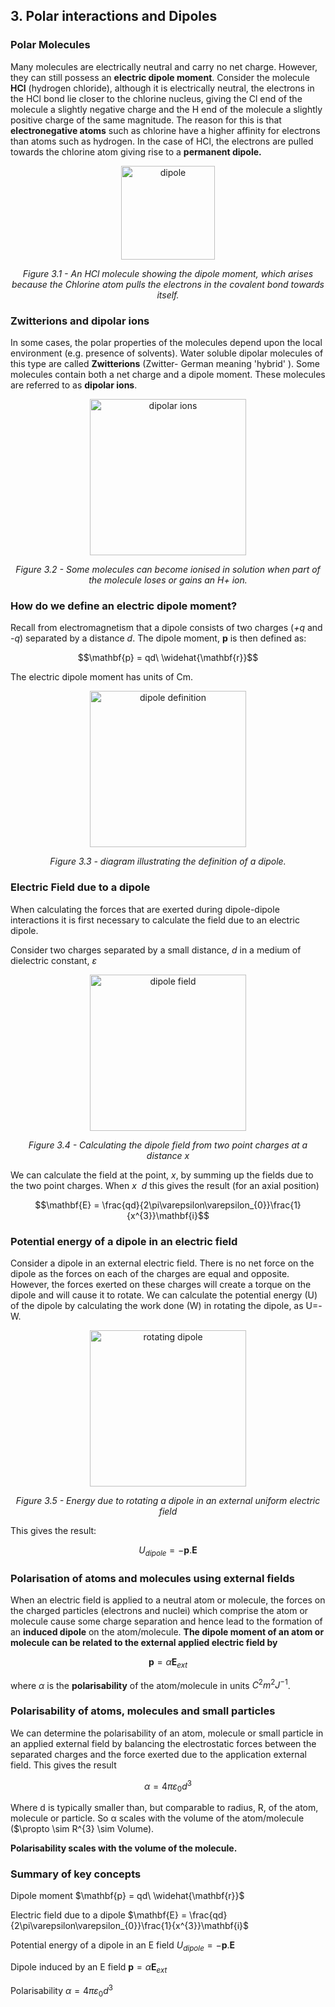 ##  3. Polar interactions and Dipoles

### Polar Molecules

Many molecules are electrically neutral and carry no net charge.
However, they can still possess an **electric dipole moment**. Consider the molecule **HCl** (hydrogen chloride), although it is
electrically neutral, the electrons in the HCl bond lie closer to the chlorine nucleus, giving the Cl end of the molecule a  slightly negative charge and the H end of the molecule a slightly positive charge of the same magnitude. The reason for this is that **electronegative atoms** such as chlorine have a higher affinity for electrons than atoms such as hydrogen. In the case of HCl, the electrons are pulled towards the chlorine atom giving rise to a **permanent dipole.**

<div style="text-align: center;">
    <img src="media/3_1.jpg" alt="dipole" width="150" height=auto>
    <p><em>Figure 3.1 - An HCl molecule showing the dipole moment, which arises because the Chlorine atom pulls the electrons in the covalent bond towards itself.</em></p>
</div>

### Zwitterions and dipolar ions

In some cases, the polar properties of the molecules depend upon the local environment (e.g. presence of solvents).
Water soluble dipolar molecules of this type are called **Zwitterions** (Zwitter- German meaning 'hybrid' ). Some molecules contain both a net charge and a dipole moment. These molecules are referred to as **dipolar ions**.

<div style="text-align: center;">
    <img src="media/3_2.jpg" alt="dipolar ions" width="250" height=auto>
    <p><em>Figure 3.2 - Some molecules can become ionised in solution when part of the molecule loses or gains an H+ ion.</em></p>
</div>

### How do we define an electric dipole moment?

Recall from electromagnetism that a dipole consists of two charges (*+q* and *-q*) separated by a distance *d*. The dipole moment, **p** is then defined as:

$$\mathbf{p} = qd\ \widehat{\mathbf{r}}$$

The electric dipole moment has units of Cm.

<div style="text-align: center;">
    <img src="media/3_3.jpg" alt="dipole definition" width="250" height=auto>
    <p><em>Figure 3.3 - diagram illustrating the definition of a dipole.</em></p>
</div>

### Electric Field due to a dipole

When calculating the forces that are exerted during dipole-dipole
interactions it is first necessary to calculate the field due to an
electric dipole.

Consider two charges separated by a small distance, *d* in a medium of
dielectric constant, *ε*

<div style="text-align: center;">
    <img src="media/3_4.jpg" alt="dipole field" width="250" height=auto>
    <p><em>Figure 3.4 - Calculating the dipole field from two point charges at a distance x</em></p>
</div>

We can calculate the field at the point, *x*, by summing up the fields
due to the two point charges. When $x \>\> d$ this gives the result (for
an axial position)

$$\mathbf{E} = \frac{qd}{2\pi\varepsilon\varepsilon_{0}}\frac{1}{x^{3}}\mathbf{i}$$

### Potential energy of a dipole in an electric field

Consider a dipole in an external electric field. There is no net force on the dipole as the forces on each of the
charges are equal and opposite. However, the forces exerted on these charges will create a torque on the dipole and will cause it to rotate. We can calculate the potential energy (U) of the dipole by calculating
the work done (W) in rotating the dipole, as U=-W.

<div style="text-align: center;">
    <img src="media/3_5.jpg" alt="rotating dipole" width="250" height=auto>
    <p><em>Figure 3.5 - Energy due to rotating a dipole in an external uniform electric field</em></p>
</div>

This gives the result:

$$U_{dipole} = - \mathbf{p}.\mathbf{E}$$

### Polarisation of atoms and molecules using external fields

When an electric field is applied to a neutral atom or
molecule, the forces on the charged particles (electrons and nuclei)
which comprise the atom or molecule cause some charge separation and
hence lead to the formation of an **induced dipole** on the
atom/molecule. **The dipole moment of an atom or molecule can be related to the
external applied electric field by**

$$\mathbf{p} = \alpha\mathbf{E}_{ext}$$

where *$\alpha$* is the **polarisability** of the atom/molecule in units $C^{2}m^{2}J^{-1}$.

### Polarisability of atoms, molecules and small particles 

We can determine the polarisability of an atom, molecule or small
particle in an applied external field by balancing the electrostatic
forces between the separated charges and the force exerted due to the
application external field. This gives the result

$$\alpha = 4\pi\varepsilon_{0}d^{3}$$

Where d is typically smaller than, but comparable to radius, R, of the
atom, molecule or particle. So α scales with the volume of the
atom/molecule ($\propto \sim R^{3} \sim Volume).

**Polarisability scales with the volume of the molecule.**

### Summary of key concepts

Dipole moment $\mathbf{p} = qd\ \widehat{\mathbf{r}}$

Electric field due to a dipole
$\mathbf{E} = \frac{qd}{2\pi\varepsilon\varepsilon_{0}}\frac{1}{x^{3}}\mathbf{i}$

Potential energy of a dipole in an E field
$U_{dipole} = - \mathbf{p}.\mathbf{E}$

Dipole induced by an E field $\mathbf{p} = \alpha\mathbf{E}_{ext}$

Polarisability $\alpha = 4\pi\varepsilon_{0}d^{3}$

